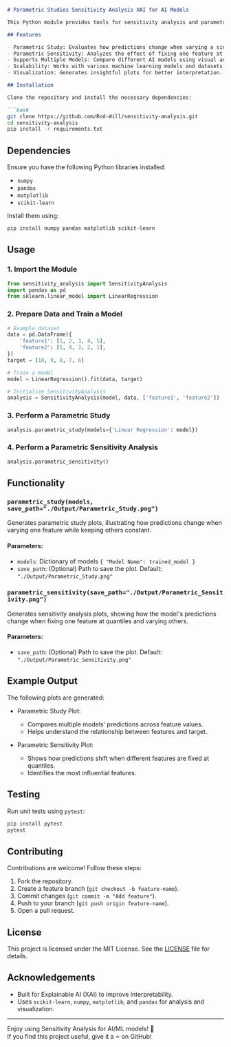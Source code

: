```markdown
# Parametric Studies Sensitivity Analysis XAI for AI Models

This Python module provides tools for sensitivity analysis and parametric studies for AI/ML models. It allows users to analyze how changes in input features impact model predictions, improving model interpretability and aiding in explainable AI (XAI).

## Features

- Parametric Study: Evaluates how predictions change when varying a single feature while keeping others constant.
- Parametric Sensitivity: Analyzes the effect of fixing one feature at specific quantiles while varying the others.
- Supports Multiple Models: Compare different AI models using visual analysis.
- Scalability: Works with various machine learning models and datasets.
- Visualization: Generates insightful plots for better interpretation.

## Installation

Clone the repository and install the necessary dependencies:

```bash
git clone https://github.com/Rod-Will/sensitivity-analysis.git
cd sensitivity-analysis
pip install -r requirements.txt
```

## Dependencies

Ensure you have the following Python libraries installed:

- `numpy`
- `pandas`
- `matplotlib`
- `scikit-learn`

Install them using:

```bash
pip install numpy pandas matplotlib scikit-learn
```

## Usage

### 1. Import the Module

```python
from sensitivity_analysis import SensitivityAnalysis
import pandas as pd
from sklearn.linear_model import LinearRegression
```

### 2. Prepare Data and Train a Model

```python
# Example dataset
data = pd.DataFrame({
    'feature1': [1, 2, 3, 4, 5],
    'feature2': [5, 4, 3, 2, 1],
})
target = [10, 9, 8, 7, 6]

# Train a model
model = LinearRegression().fit(data, target)

# Initialize SensitivityAnalysis
analysis = SensitivityAnalysis(model, data, ['feature1', 'feature2'])
```

### 3. Perform a Parametric Study

```python
analysis.parametric_study(models={'Linear Regression': model})
```

### 4. Perform a Parametric Sensitivity Analysis

```python
analysis.parametric_sensitivity()
```

## Functionality

### `parametric_study(models, save_path="./Output/Parametric_Study.png")`
Generates parametric study plots, illustrating how predictions change when varying one feature while keeping others constant.

#### Parameters:
- `models`: Dictionary of models `{ "Model Name": trained_model }`
- `save_path`: (Optional) Path to save the plot. Default: `"./Output/Parametric_Study.png"`

### `parametric_sensitivity(save_path="./Output/Parametric_Sensitivity.png")`
Generates sensitivity analysis plots, showing how the model's predictions change when fixing one feature at quantiles and varying others.

#### Parameters:
- `save_path`: (Optional) Path to save the plot. Default: `"./Output/Parametric_Sensitivity.png"`

## Example Output

The following plots are generated:

- Parametric Study Plot: 
  - Compares multiple models' predictions across feature values.
  - Helps understand the relationship between features and target.

- Parametric Sensitivity Plot:
  - Shows how predictions shift when different features are fixed at quantiles.
  - Identifies the most influential features.

## Testing

Run unit tests using `pytest`:

```bash
pip install pytest
pytest
```

## Contributing

Contributions are welcome! Follow these steps:

1. Fork the repository.
2. Create a feature branch (`git checkout -b feature-name`).
3. Commit changes (`git commit -m "Add feature"`).
4. Push to your branch (`git push origin feature-name`).
5. Open a pull request.

## License

This project is licensed under the MIT License. See the [LICENSE](LICENSE) file for details.

## Acknowledgements

- Built for Explainable AI (XAI) to improve interpretability.
- Uses `scikit-learn`, `numpy`, `matplotlib`, and `pandas` for analysis and visualization.

---

Enjoy using Sensitivity Analysis for AI/ML models! 🚀  
If you find this project useful, give it a ⭐ on GitHub!
```
